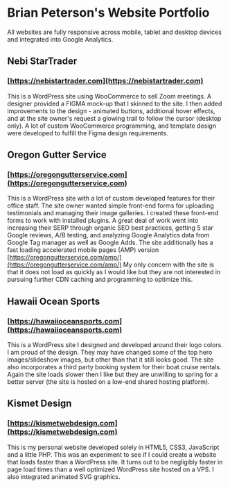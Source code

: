 # Brian Peterson's Website Portfolio

All websites are fully responsive across mobile, tablet and desktop devices and integrated into Google Analytics.

## Nebi StarTrader
### [https://nebistartrader.com](https://nebistartrader.com)
This is a WordPress site using WooCommerce to sell Zoom meetings. A designer provided a FIGMA mock-up that I skinned to the site. I then added improvements to the design - animated buttons, additional hover effects, and at the site owner's request a glowing trail to follow the cursor (desktop only). A lot of custom WooCommerce programming, and template design were developed to fulfill the Figma design requirements.

## Oregon Gutter Service
### [https://oregongutterservice.com](https://oregongutterservice.com)
This is a WordPress site with a lot of custom developed features for their office staff. The site owner wanted simple front-end forms for uploading testimonials and managing their image galleries. I created these front-end forms to work with installed plugins. A great deal of work went into increasing their SERP through organic SEO best practices, getting 5 star Google reviews, A/B testing, and analyzing Google Analytics data from Google Tag manager as well as Google Adds. The site additionally has a fast loading accelerated mobile pages (AMP) version [https://oregongutterservice.com/amp/](https://oregongutterservice.com/amp/) My only concern with the site is that it does not load as quickly as I would like but they are not interested in pursuing further CDN caching and programming to optimize this.

## Hawaii Ocean Sports
### [https://hawaiioceansports.com](https://hawaiioceansports.com)
This is a WordPress site I designed and developed around their logo colors. I am proud of the design. They may have changed some of the top hero images/slideshow images, but other than that it still looks good. The site also incorporates a third party booking system for their boat cruise rentals. Again the site loads slower then I like but they are unwilling to spring for a better server (the site is hosted on a low-end shared hosting platform).

## Kismet Design
### [https://kismetwebdesign.com](https://kismetwebdesign.com)
This is my personal website developed solely in HTML5, CSS3, JavaScript and a little PHP. This was an experiment to see if I could create a website that loads faster than a WordPress site. It turns out to be negligibly faster in page load times than a well optimized WordPress site hosted on a VPS. I also integrated animated SVG graphics.
